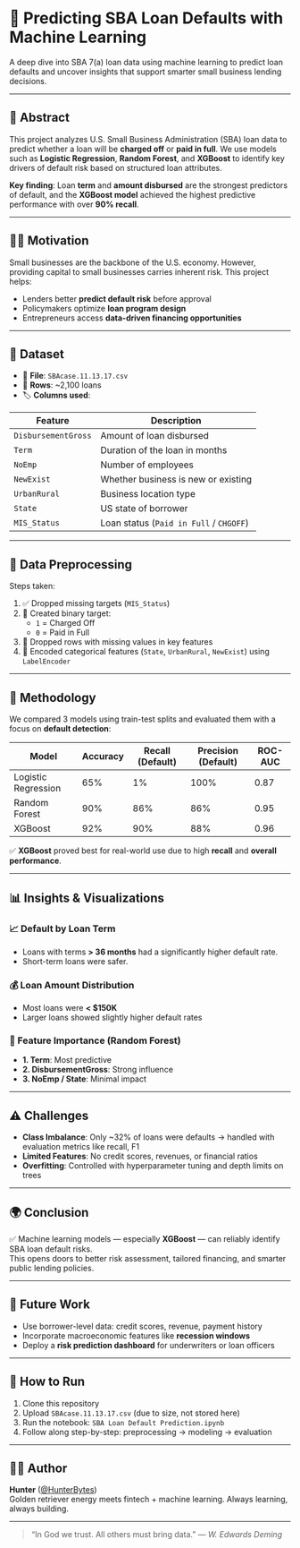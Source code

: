 # 🏦 Predicting SBA Loan Defaults with Machine Learning

A deep dive into SBA 7(a) loan data using machine learning to predict loan defaults and uncover insights that support smarter small business lending decisions.

---

## 🌟 Abstract

This project analyzes U.S. Small Business Administration (SBA) loan data to predict whether a loan will be **charged off** or **paid in full**. We use models such as **Logistic Regression**, **Random Forest**, and **XGBoost** to identify key drivers of default risk based on structured loan attributes.

**Key finding**: Loan **term** and **amount disbursed** are the strongest predictors of default, and the **XGBoost model** achieved the highest predictive performance with over **90% recall**.

---

## 👨‍💼 Motivation

Small businesses are the backbone of the U.S. economy. However, providing capital to small businesses carries inherent risk. This project helps:

- Lenders better **predict default risk** before approval
- Policymakers optimize **loan program design**
- Entrepreneurs access **data-driven financing opportunities**

---

## 🧰 Dataset

- 📁 **File**: `SBAcase.11.13.17.csv`
- 🔢 **Rows**: ~2,100 loans
- 🏷️ **Columns used**:

| Feature             | Description                              |
|---------------------|------------------------------------------|
| `DisbursementGross` | Amount of loan disbursed                 |
| `Term`              | Duration of the loan in months           |
| `NoEmp`             | Number of employees                      |
| `NewExist`          | Whether business is new or existing      |
| `UrbanRural`        | Business location type                   |
| `State`             | US state of borrower                     |
| `MIS_Status`        | Loan status (`Paid in Full` / `CHGOFF`)  |

---

## 🔄 Data Preprocessing

Steps taken:

1. ✅ Dropped missing targets (`MIS_Status`)
2. 🧠 Created binary target:  
   - `1` = Charged Off  
   - `0` = Paid in Full
3. 🧹 Dropped rows with missing values in key features
4. 🔁 Encoded categorical features (`State`, `UrbanRural`, `NewExist`) using `LabelEncoder`

---

## 🔬 Methodology

We compared 3 models using train-test splits and evaluated them with a focus on **default detection**:

| Model              | Accuracy | Recall (Default) | Precision (Default) | ROC-AUC |
|--------------------|----------|------------------|----------------------|---------|
| Logistic Regression | 65%      | 1%               | 100%                 | 0.87    |
| Random Forest       | 90%      | 86%              | 86%                  | 0.95    |
| XGBoost             | 92%      | 90%              | 88%                  | 0.96    |

✅ **XGBoost** proved best for real-world use due to high **recall** and **overall performance**.

---

## 📊 Insights & Visualizations

### 📈 Default by Loan Term

- Loans with terms **> 36 months** had a significantly higher default rate.
- Short-term loans were safer.

### 💰 Loan Amount Distribution

- Most loans were **< $150K**
- Larger loans showed slightly higher default rates

### 🎯 Feature Importance (Random Forest)

- **1. Term**: Most predictive
- **2. DisbursementGross**: Strong influence
- **3. NoEmp / State**: Minimal impact

---

## ⚠️ Challenges

- **Class Imbalance**: Only ~32% of loans were defaults → handled with evaluation metrics like recall, F1
- **Limited Features**: No credit scores, revenues, or financial ratios
- **Overfitting**: Controlled with hyperparameter tuning and depth limits on trees

---

## 🌍 Conclusion

✅ Machine learning models — especially **XGBoost** — can reliably identify SBA loan default risks.  
This opens doors to better risk assessment, tailored financing, and smarter public lending policies.

---

## 🚀 Future Work

- Use borrower-level data: credit scores, revenue, payment history
- Incorporate macroeconomic features like **recession windows**
- Deploy a **risk prediction dashboard** for underwriters or loan officers

---

## 🧠 How to Run

1. Clone this repository
2. Upload `SBAcase.11.13.17.csv` (due to size, not stored here)
3. Run the notebook: `SBA Loan Default Prediction.ipynb`
4. Follow along step-by-step: preprocessing → modeling → evaluation

---

## 👨‍💻 Author

**Hunter** ([@HunterBytes](https://github.com/HunterBytes))  
Golden retriever energy meets fintech + machine learning. Always learning, always building.

---

> “In God we trust. All others must bring data.” — *W. Edwards Deming*
